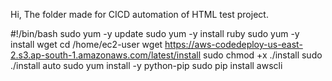 Hi, The folder made for CICD automation of HTML test project.

#!/bin/bash
sudo yum -y update
sudo yum -y install ruby
sudo yum -y install wget
cd /home/ec2-user
wget https://aws-codedeploy-us-east-2.s3.ap-south-1.amazonaws.com/latest/install
sudo chmod +x ./install
sudo ./install auto
sudo yum install -y python-pip
sudo pip install awscli
